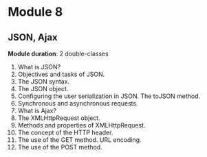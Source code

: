 # Module 8

## JSON, Ajax

**Module duration**: 2 double-classes

1. What is JSON?
2. Objectives and tasks of JSON.
3. The JSON syntax.
4. The JSON object.
5. Configuring the user serialization in JSON. The toJSON method.
6. Synchronous and asynchronous requests.
7. What is Ajax?
8. The XMLHttpRequest object.
9. Methods and properties of XMLHttpRequest.
10. The concept of the HTTP header.
11. The use of the GET method. URL encoding.
12. The use of the POST method.
